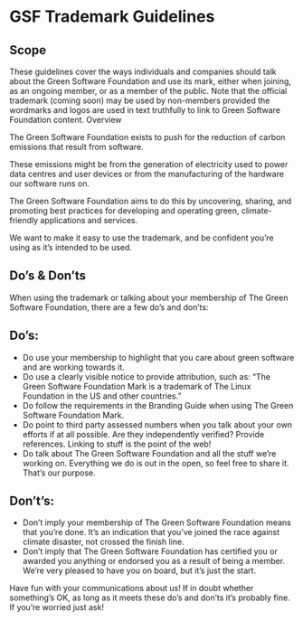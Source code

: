 # GSF Trademark Guidelines
## Scope

These guidelines cover the ways individuals and companies should talk about the Green Software Foundation and use its mark, either when joining, as an ongoing member, or as a member of the public. Note that the official trademark (coming soon) may be used by non-members provided the wordmarks and logos are used in text truthfully to link to Green Software Foundation content.
Overview

The Green Software Foundation exists to push for the reduction of carbon emissions that result from software.

These emissions might be from the generation of electricity used to power data centres and user devices or from the manufacturing of the hardware our software runs on.

The Green Software Foundation aims to do this by uncovering, sharing, and promoting best practices for developing and operating green, climate-friendly applications and services.

We want to make it easy to use the trademark, and be confident you’re using as it’s intended to be used.

## Do’s & Don’ts

When using the trademark or talking about your membership of The Green Software Foundation, there are a few do’s and don’ts:

## Do’s:

 - Do use your membership to highlight that you care about green software and are working towards it.
 - Do use a clearly visible notice to provide attribution, such as: “The Green Software Foundation Mark is a trademark of The Linux Foundation in the US and other countries.”
 - Do follow the requirements in the Branding Guide when using The Green Software Foundation Mark.
 - Do point to third party assessed numbers when you talk about your own efforts if at all possible. Are they independently verified? Provide references. Linking to stuff is the point of the web!
 - Do talk about The Green Software Foundation and all the stuff we’re working on. Everything we do is out in the open, so feel free to share it. That’s our purpose.

## Don’t’s:
- Don’t imply your membership of The Green Software Foundation means that you’re done. It’s an indication that you’ve joined the race against climate disaster, not crossed the finish line.
- Don’t imply that The Green Software Foundation has certified you or awarded you anything or endorsed you as a result of being a member. We’re very pleased to have you on board, but it’s just the start.

Have fun with your communications about us! If in doubt whether something’s OK, as long as it meets these do’s and don’ts it’s probably fine. If you’re worried just ask! 

